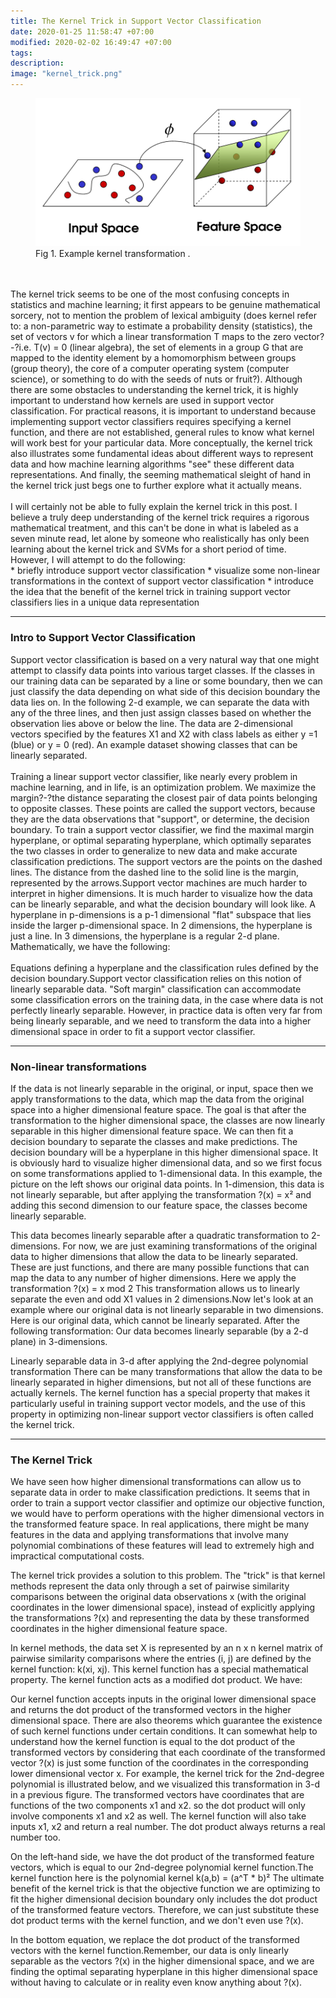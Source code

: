 ```yaml
---
title: The Kernel Trick in Support Vector Classification
date: 2020-01-25 11:58:47 +07:00
modified: 2020-02-02 16:49:47 +07:00 
tags: 
description: 
image: "kernel_trick.png"
---
```


<figure>
<img src="kernel_trick.png" alt="Kernel Trick">
<figcaption>Fig 1. Example kernel transformation .</figcaption>
</figure>

<br>
<br>
The kernel trick seems to be one of the most confusing concepts in statistics and machine learning; it first appears to be genuine mathematical sorcery, not to mention the problem of lexical ambiguity (does kernel refer to: a non-parametric way to estimate a probability density (statistics), the set of vectors v for which a linear transformation T maps to the zero vector?-?i.e. T(v) = 0 (linear algebra), the set of elements in a group G that are mapped to the identity element by a homomorphism between groups (group theory), the core of a computer operating system (computer science), or something to do with the seeds of nuts or fruit?).
Although there are some obstacles to understanding the kernel trick, it is highly important to understand how kernels are used in support vector classification. For practical reasons, it is important to understand because implementing support vector classifiers requires specifying a kernel function, and there are not established, general rules to know what kernel will work best for your particular data.
More conceptually, the kernel trick also illustrates some fundamental ideas about different ways to represent data and how machine learning algorithms "see" these different data representations. And finally, the seeming mathematical sleight of hand in the kernel trick just begs one to further explore what it actually means.<br>
<br>
I will certainly not be able to fully explain the kernel trick in this post. I believe a truly deep understanding of the kernel trick requires a rigorous mathematical treatment, and this can't be done in what is labeled as a seven minute read, let alone by someone who realistically has only been learning about the kernel trick and SVMs for a short period of time. However, I will attempt to do the following:<br>
* briefly introduce support vector classification
* visualize some non-linear transformations in the context of support vector classification
* introduce the idea that the benefit of the kernel trick in training support vector classifiers lies in a unique data representation


---
### Intro to Support Vector Classification

Support vector classification is based on a very natural way that one might attempt to classify data points into various target classes. If the classes in our training data can be separated by a line or some boundary, then we can just classify the data depending on what side of this decision boundary the data lies on.
In the following 2-d example, we can separate the data with any of the three lines, and then just assign classes based on whether the observation lies above or below the line. The data are 2-dimensional vectors specified by the features X1 and X2 with class labels as either y =1 (blue) or y = 0 (red).
An example dataset showing classes that can be linearly separated.<br>
<br>
Training a linear support vector classifier, like nearly every problem in machine learning, and in life, is an optimization problem. We maximize the margin?-?the distance separating the closest pair of data points belonging to opposite classes. These points are called the support vectors, because they are the data observations that "support", or determine, the decision boundary. To train a support vector classifier, we find the maximal margin hyperplane, or optimal separating hyperplane, which optimally separates the two classes in order to generalize to new data and make accurate classification predictions.
The support vectors are the points on the dashed lines. The distance from the dashed line to the solid line is the margin, represented by the arrows.Support vector machines are much harder to interpret in higher dimensions. It is much harder to visualize how the data can be linearly separable, and what the decision boundary will look like. A hyperplane in p-dimensions is a p-1 dimensional "flat" subspace that lies inside the larger p-dimensional space. In 2 dimensions, the hyperplane is just a line. In 3 dimensions, the hyperplane is a regular 2-d plane. Mathematically, we have the following:<br>
<br>
Equations defining a hyperplane and the classification rules defined by the decision boundary.Support vector classification relies on this notion of linearly separable data. "Soft margin" classification can accommodate some classification errors on the training data, in the case where data is not perfectly linearly separable. However, in practice data is often very far from being linearly separable, and we need to transform the data into a higher dimensional space in order to fit a support vector classifier.


---

### Non-linear transformations

If the data is not linearly separable in the original, or input, space then we apply transformations to the data, which map the data from the original space into a higher dimensional feature space. The goal is that after the transformation to the higher dimensional space, the classes are now linearly separable in this higher dimensional feature space. We can then fit a decision boundary to separate the classes and make predictions. The decision boundary will be a hyperplane in this higher dimensional space.
It is obviously hard to visualize higher dimensional data, and so we first focus on some transformations applied to 1-dimensional data. In this example, the picture on the left shows our original data points. In 1-dimension, this data is not linearly separable, but after applying the transformation ?(x) = x² and adding this second dimension to our feature space, the classes become linearly separable.

This data becomes linearly separable after a quadratic transformation to 2-dimensions.
For now, we are just examining transformations of the original data to higher dimensions that allow the data to be linearly separated. These are just functions, and there are many possible functions that can map the data to any number of higher dimensions.
Here we apply the transformation ?(x) = x mod 2
This transformation allows us to linearly separate the even and odd X1 values in 2 dimensions.Now let's look at an example where our original data is not linearly separable in two dimensions. Here is our original data, which cannot be linearly separated.
After the following transformation:
Our data becomes linearly separable (by a 2-d plane) in 3-dimensions.

Linearly separable data in 3-d after applying the 2nd-degree polynomial transformation
There can be many transformations that allow the data to be linearly separated in higher dimensions, but not all of these functions are actually kernels. The kernel function has a special property that makes it particularly useful in training support vector models, and the use of this property in optimizing non-linear support vector classifiers is often called the kernel trick.


---

### The Kernel Trick

We have seen how higher dimensional transformations can allow us to separate data in order to make classification predictions. It seems that in order to train a support vector classifier and optimize our objective function, we would have to perform operations with the higher dimensional vectors in the transformed feature space. In real applications, there might be many features in the data and applying transformations that involve many polynomial combinations of these features will lead to extremely high and impractical computational costs.<br>

The kernel trick provides a solution to this problem. The "trick" is that kernel methods represent the data only through a set of pairwise similarity comparisons between the original data observations x (with the original coordinates in the lower dimensional space), instead of explicitly applying the transformations ?(x) and representing the data by these transformed coordinates in the higher dimensional feature space. <br>

In kernel methods, the data set X is represented by an n x n kernel matrix of pairwise similarity comparisons where the entries (i, j) are defined by the kernel function: k(xi, xj). This kernel function has a special mathematical property. The kernel function acts as a modified dot product. We have:<br>

Our kernel function accepts inputs in the original lower dimensional space and returns the dot product of the transformed vectors in the higher dimensional space. There are also theorems which guarantee the existence of such kernel functions under certain conditions.
It can somewhat help to understand how the kernel function is equal to the dot product of the transformed vectors by considering that each coordinate of the transformed vector ?(x) is just some function of the coordinates in the corresponding lower dimensional vector x.
For example, the kernel trick for the 2nd-degree polynomial is illustrated below, and we visualized this transformation in 3-d in a previous figure. The transformed vectors have coordinates that are functions of the two components x1 and x2. so the dot product will only involve components x1 and x2 as well. The kernel function will also take inputs x1, x2 and return a real number. The dot product always returns a real number too.<br>

On the left-hand side, we have the dot product of the transformed feature vectors, which is equal to our 2nd-degree polynomial kernel function.The kernel function here is the polynomial kernel k(a,b) = (a^T * b)²
The ultimate benefit of the kernel trick is that the objective function we are optimizing to fit the higher dimensional decision boundary only includes the dot product of the transformed feature vectors. Therefore, we can just substitute these dot product terms with the kernel function, and we don't even use ?(x).<br>

In the bottom equation, we replace the dot product of the transformed vectors with the kernel function.Remember, our data is only linearly separable as the vectors ?(x) in the higher dimensional space, and we are finding the optimal separating hyperplane in this higher dimensional space without having to calculate or in reality even know anything about ?(x).
